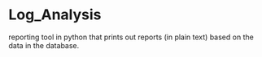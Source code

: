 # Log_Analysis
reporting tool in python that prints out reports (in plain text) based on the data in the database.
